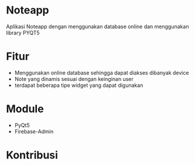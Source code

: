 # Noteapp
Aplikasi Noteapp dengan menggunakan database online dan menggunakan library PYQT5

# Fitur
- Menggunakan online database sehingga dapat diakses dibanyak device
- Note yang dinamis sesuai dengan keinginan user
- terdapat beberapa tipe widget yang dapat digunakan

# Module
- PyQt5
- Firebase-Admin

# Kontribusi

